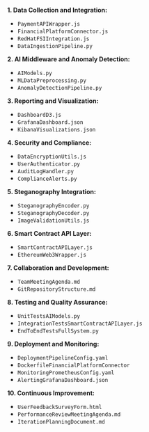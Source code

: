 

**1. Data Collection and Integration:**

- `PaymentAPIWrapper.js`
- `FinancialPlatformConnector.js`
- `RedHatFSIIntegration.js`
- `DataIngestionPipeline.py`

**2. AI Middleware and Anomaly Detection:**

- `AIModels.py`
- `MLDataPreprocessing.py`
- `AnomalyDetectionPipeline.py`

**3. Reporting and Visualization:**

- `DashboardD3.js`
- `GrafanaDashboard.json`
- `KibanaVisualizations.json`

**4. Security and Compliance:**

- `DataEncryptionUtils.js`
- `UserAuthenticator.py`
- `AuditLogHandler.py`
- `ComplianceAlerts.py`

**5. Steganography Integration:**

- `SteganographyEncoder.py`
- `SteganographyDecoder.py`
- `ImageValidationUtils.js`

**6. Smart Contract API Layer:**

- `SmartContractAPILayer.js`
- `EthereumWeb3Wrapper.js`

**7. Collaboration and Development:**

- `TeamMeetingAgenda.md`
- `GitRepositoryStructure.md`

**8. Testing and Quality Assurance:**

- `UnitTestsAIModels.py`
- `IntegrationTestsSmartContractAPILayer.js`
- `EndToEndTestsFullSystem.py`

**9. Deployment and Monitoring:**

- `DeploymentPipelineConfig.yaml`
- `DockerfileFinancialPlatformConnector`
- `MonitoringPrometheusConfig.yaml`
- `AlertingGrafanaDashboard.json`

**10. Continuous Improvement:**

- `UserFeedbackSurveyForm.html`
- `PerformanceReviewMeetingAgenda.md`
- `IterationPlanningDocument.md`
